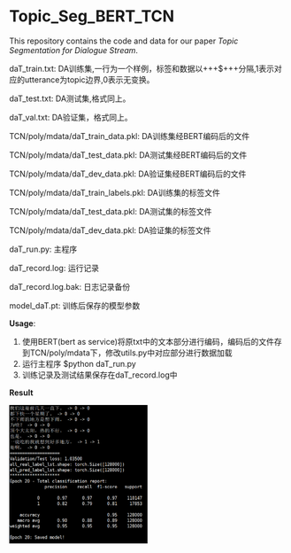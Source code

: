 # Topic_Seg_BERT_TCN
This repository contains the code and data for our paper *Topic Segmentation for Dialogue Stream*.



daT_train.txt: DA训练集,一行为一个样例，标签和数据以+++$+++分隔,1表示对应的utterance为topic边界,0表示无变换。

daT_test.txt: DA测试集,格式同上。

daT_val.txt: DA验证集，格式同上。

TCN/poly/mdata/daT_train_data.pkl: DA训练集经BERT编码后的文件

TCN/poly/mdata/daT_test_data.pkl: DA测试集经BERT编码后的文件

TCN/poly/mdata/daT_dev_data.pkl: DA验证集经BERT编码后的文件

TCN/poly/mdata/daT_train_labels.pkl: DA训练集的标签文件

TCN/poly/mdata/daT_test_data.pkl: DA测试集的标签文件

TCN/poly/mdata/daT_dev_data.pkl: DA验证集的标签文件

daT_run.py: 主程序

daT_record.log: 运行记录

daT_record.log.bak: 日志记录备份

model_daT.pt: 训练后保存的模型参数

**Usage**:
1. 使用BERT(bert as service)将原txt中的文本部分进行编码，编码后的文件存到TCN/poly/mdata下，修改utils.py中对应部分进行数据加载
2. 运行主程序 $python daT_run.py
3. 训练记录及测试结果保存在daT_record.log中

**Result**

<img width="250" height="250" src="./imgs/screenshot_res_dact.png" />